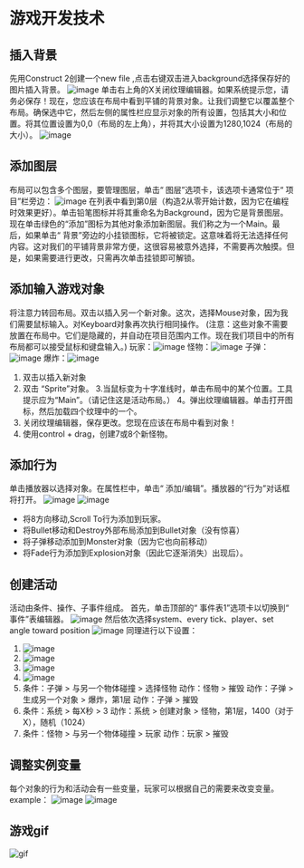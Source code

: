# 游戏开发技术
## 插入背景
先用Construct 2创建一个new file ,点击右键双击进入background选择保存好的图片插入背景。
![image](https://www.scirra.com/images/articles/insertobject.png)
单击右上角的X关闭纹理编辑器。如果系统提示您，请务必保存！现在，您应该在布局中看到平铺的背景对象。让我们调整它以覆盖整个布局。确保选中它，然后左侧的属性栏应显示对象的所有设置，包括其大小和位置。将其位置设置为0,0（布局的左上角），并将其大小设置为1280,1024（布局的大小）。
![image](https://www.scirra.com/images/articles/tiledproperties.png)
## 添加图层
布局可以包含多个图层，要管理图层，单击“ 图层”选项卡，该选项卡通常位于“ 项目”栏旁边：
![image](https://www.scirra.com/images/articles/layerstab.png)
在列表中看到第0层（构造2从零开始计数，因为它在编程时效果更好）。单击铅笔图标并将其重命名为Background，因为它是背景图层。现在单击绿色的“添加”图标为其他对象添加新图层。我们称之为一个Main。最后，如果单击“ 背景”旁边的小挂锁图标，它将被锁定。这意味着将无法选择任何内容。这对我们的平铺背景非常方便，这很容易被意外选择，不需要再次触摸。但是，如果需要进行更改，只需再次单击挂锁即可解锁。
## 添加输入游戏对象
将注意力转回布局。双击以插入另一个新对象。这次，选择Mouse对象，因为我们需要鼠标输入。对Keyboard对象再次执行相同操作。
(注意：这些对象不需要放置在布局中。它们是隐藏的，并自动在项目范围内工作。现在我们项目中的所有布局都可以接受鼠标和键盘输入。)
玩家：![image](https://www.scirra.com/images/articles/player.png)
怪物：![image](https://www.scirra.com/images/articles/monster.png)
子弹：![image](https://www.scirra.com/images/articles/Bullet.png)
爆炸：![image](https://www.scirra.com/images/articles/explode.png)
1. 双击以插入新对象
2. 双击 “Sprite”对象。
3.当鼠标变为十字准线时，单击布局中的某个位置。工具提示应为“Main”。（请记住这是活动布局。）
4。弹出纹理编辑器。单击打开图标，然后加载四个纹理中的一个。
5. 关闭纹理编辑器，保存更改。您现在应该在布局中看到对象！
6. 使用control + drag，创建7或8个新怪物。
## 添加行为
单击播放器以选择对象。在属性栏中，单击“ 添加/编辑”。播放器的“行为”对话框将打开。
![image](https://www.scirra.com/images/articles/openbehaviors.png)
![image](https://www.scirra.com/images/articles/add8dir.png)
- 将8方向移动,Scroll To行为添加到玩家。
- 将Bullet移动和Destroy外部布局添加到Bullet对象（没有惊喜）
- 将子弹移动添加到Monster对象（因为它也向前移动）
- 将Fade行为添加到Explosion对象（因此它逐渐消失）出现后）。
## 创建活动
活动由条件、操作、子事件组成。
首先，单击顶部的“ 事件表1”选项卡以切换到“ 事件”表编辑器。
![image](https://www.scirra.com/images/articles/eventsheettab.png)
然后依次选择system、every tick、player、set angle toward position
![image](https://www.scirra.com/images/articles/alwayslookatmouse.png)
同理进行以下设置：
1. ![image](https://www.scirra.com/images/articles/spawnbullet2.png)
2. ![image](https://www.scirra.com/images/articles/ghostshooterevent4.png)
3. ![image](https://www.scirra.com/images/articles/monsternohealth.png)
4. ![image](https://www.scirra.com/images/articles/scoreeevent.png)
5. 条件：子弹 > 与另一个物体碰撞 > 选择怪物 动作：怪物 > 摧毁 动作：子弹 > 生成另一个对象 > 爆炸，第1层 动作：子弹 > 摧毁
6. 条件：系统 > 每X秒 > 3 动作：系统 > 创建对象 > 怪物，第1层，1400（对于X），随机（1024）
7. 条件：怪物 > 与另一个物体碰撞 > 玩家 动作：玩家 > 摧毁
## 调整实例变量
每个对象的行为和活动会有一些变量，玩家可以根据自己的需要来改变变量。
example：
![image](https://www.scirra.com/images/articles/healthinstvar.png)
![image](https://www.scirra.com/images/articles/healthadded.png)
## 游戏gif
![gif](http://m.qpic.cn/psb?/V102zVW71xxzhS/BeBxsNw*.2VBFkTPNsAo47zkLOflObYmm6oBorH.3co!/b/dFMBAAAAAAAA&bo=YwT4AgAAAAACly4!&rf=viewer_4)